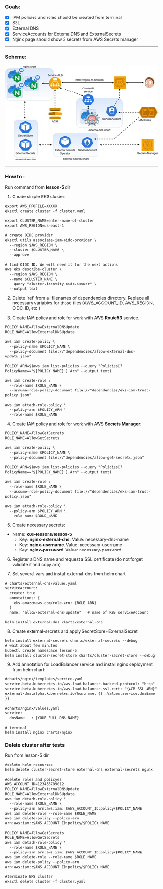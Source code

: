 ### Goals:
- [x] IAM policies and roles should be created from terminal
- [x] SSL
- [x] External DNS
- [x] ServiceAccounts for ExternalDNS and ExternalSecrets
- [x] Nginx page should show 3 secrets from AWS Secrets manager
---
### Scheme:
![Scheme](../assets/lesson-5.jpg)

---
### How to :
Run command from **lesson-5** dir
1. Create simple EKS cluster:
```shell
export AWS_PROFILE=XXXXX
eksctl create cluster -f cluster.yaml

export CLUSTER_NAME=enter-name-of-cluster
export AWS_REGION=us-east-1

# create OIDC provider
eksctl utils associate-iam-oidc-provider \
  --region $AWS_REGION \
  --cluster $CLUSTER_NAME \
  --approve

# find OIDC ID. We will need it for the next actions
aws eks describe-cluster \
  --region $AWS_REGION \
  --name $CLUSTER_NAME \
  --query "cluster.identity.oidc.issuer" \
  --output text 
```


2. Delete 'ref' from all filenames of dependencies directory. Replace all necessary 
variables for those files (AWS_ACCOUNT_ID, AWS_REGION, OIDC_ID, etc.)


3. Create IAM policy and role for work with AWS **Route53** service.
```shell
POLICY_NAME=AllowExternalDNSUpdate
ROLE_NAME=AllowExternalDNSUpdate

aws iam create-policy \
  --policy-name $POLICY_NAME \
  --policy-document file://"dependencies/allow-external-dns-update.json"

POLICY_ARN=$(aws iam list-policies --query "Policies[?PolicyName=='${POLICY_NAME}'].Arn" --output text)

aws iam create-role \
  --role-name $ROLE_NAME \
  --assume-role-policy-document file://"dependencies/eks-iam-trust-policy.json"  

aws iam attach-role-policy \
  --policy-arn $POLICY_ARN \
  --role-name $ROLE_NAME
```


4. Create IAM policy and role for work with AWS **Secrets Manager**:
```shell
POLICY_NAME=AllowGetSecrets
ROLE_NAME=AllowGetSecrets

aws iam create-policy \
  --policy-name $POLICY_NAME \
  --policy-document file://"dependencies/allow-get-secrets.json"

POLICY_ARN=$(aws iam list-policies --query "Policies[?PolicyName=='${POLICY_NAME}'].Arn" --output text)

aws iam create-role \
  --role-name $ROLE_NAME \
  --assume-role-policy-document file://"dependencies/eks-iam-trust-policy.json"  

aws iam attach-role-policy \
  --policy-arn $POLICY_ARN \
  --role-name $ROLE_NAME
```


5. Create necessary secrets:
- Name: **k8s-lessons/lesson-5**
  - Key: **nginx-external-dns**. Value: necessary-dns-name
  - Key: **nginx-username**. Value: necessary-username
  - Key: **nginx-password**. Value: necessary-password

6. Register a DNS name and request a SSL certificate (do not forget validate it and copy arn)


7. Set several vars and install external-dns from helm chart
```shell
# charts/external-dns/values.yaml
serviceAccount:
  create: true
  annotations: {
    eks.amazonaws.com/role-arn: {ROLE_ARN}
  }
  name: "allow-external-dns-update"   # name of K8S serviceAccount

helm install external-dns charts/external-dns
```
8. Create external-secrets and apply SecretStore+ExternalSecret
```shell
helm install external-secrets charts/external-secrets --debug
# wait about few minutes
kubectl create namespace lesson-5
helm install cluster-secret-store charts/cluster-secret-store --debug
```
9. Add annotation for LoadBalancer service and install nginx deployment from helm chart:
```shell
#charts/nginx/templates/service.yaml
service.beta.kubernetes.io/aws-load-balancer-backend-protocol: "http"
service.beta.kubernetes.io/aws-load-balancer-ssl-cert: "{ACM_SSL_ARN}"
external-dns.alpha.kubernetes.io/hostname: {{ .Values.service.dnsName }}

#charts/nginx/values.yaml
service:
  dnsName   : {YOUR_FULL_DNS_NAME}

# terminal
helm install nginx charts/nginx
```
### Delete cluster after tests
Run from lesson-5 dir
```shell
#delete helm resources
helm delete cluster-secret-store external-dns external-secrets nginx

#delete roles and policyes
AWS_ACCOUNT_ID=123456789012
POLICY_NAME=AllowExternalDNSUpdate
ROLE_NAME=AllowExternalDNSUpdate
aws iam detach-role-policy \
  --role-name $ROLE_NAME \
  --policy-arn arn:aws:iam::$AWS_ACCOUNT_ID:policy/$POLICY_NAME
aws iam delete-role --role-name $ROLE_NAME
aws iam delete-policy --policy-arn arn:aws:iam::$AWS_ACCOUNT_ID:policy/$POLICY_NAME

POLICY_NAME=AllowGetSecrets
ROLE_NAME=AllowGetSecrets
aws iam detach-role-policy \
  --role-name $ROLE_NAME \
  --policy-arn arn:aws:iam::$AWS_ACCOUNT_ID:policy/$POLICY_NAME
aws iam delete-role --role-name $ROLE_NAME
aws iam delete-policy --policy-arn arn:aws:iam::$AWS_ACCOUNT_ID:policy/$POLICY_NAME

#terminate EKS cluster
eksctl delete cluster -f cluster.yaml
```
